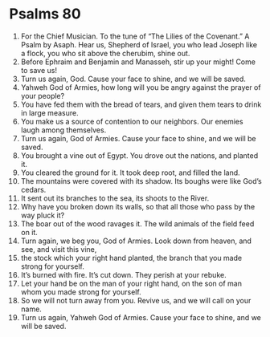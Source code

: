 ﻿
# Psalms 80
1. For the Chief Musician. To the tune of “The Lilies of the Covenant.” A Psalm by Asaph. Hear us, Shepherd of Israel, you who lead Joseph like a flock, you who sit above the cherubim, shine out. 
2. Before Ephraim and Benjamin and Manasseh, stir up your might! Come to save us! 
3. Turn us again, God. Cause your face to shine, and we will be saved. 
4. Yahweh God of Armies, how long will you be angry against the prayer of your people? 
5. You have fed them with the bread of tears, and given them tears to drink in large measure. 
6. You make us a source of contention to our neighbors. Our enemies laugh among themselves. 
7. Turn us again, God of Armies. Cause your face to shine, and we will be saved. 
8. You brought a vine out of Egypt. You drove out the nations, and planted it. 
9. You cleared the ground for it. It took deep root, and filled the land. 
10. The mountains were covered with its shadow. Its boughs were like God’s cedars. 
11. It sent out its branches to the sea, its shoots to the River. 
12. Why have you broken down its walls, so that all those who pass by the way pluck it? 
13. The boar out of the wood ravages it. The wild animals of the field feed on it. 
14. Turn again, we beg you, God of Armies. Look down from heaven, and see, and visit this vine, 
15. the stock which your right hand planted, the branch that you made strong for yourself. 
16. It’s burned with fire. It’s cut down. They perish at your rebuke. 
17. Let your hand be on the man of your right hand, on the son of man whom you made strong for yourself. 
18. So we will not turn away from you. Revive us, and we will call on your name. 
19. Turn us again, Yahweh God of Armies. Cause your face to shine, and we will be saved. 

